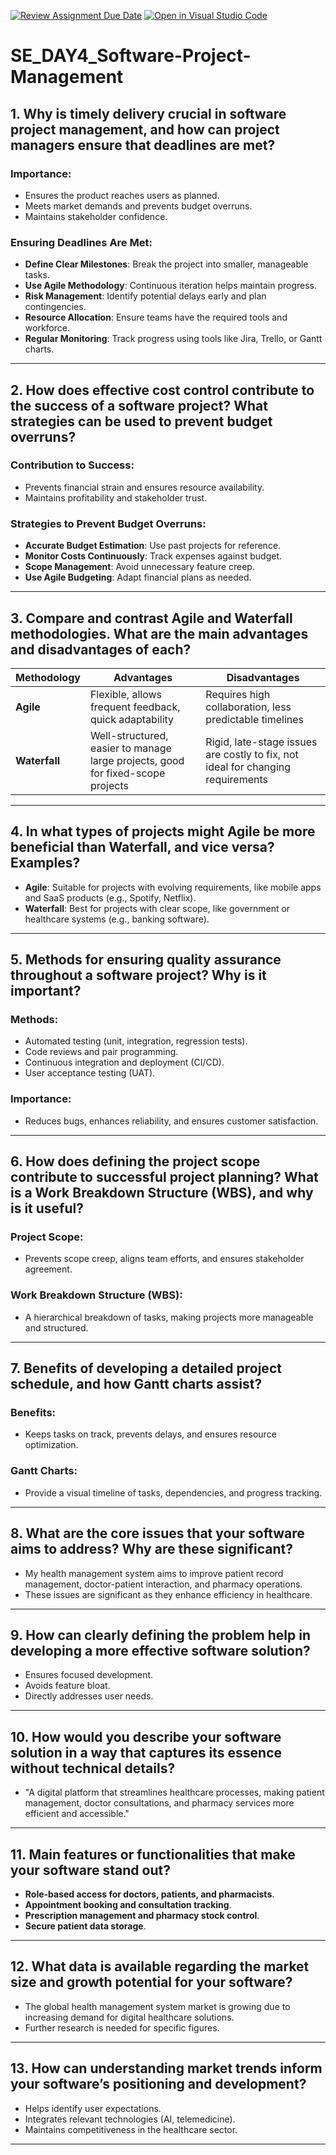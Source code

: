 [![Review Assignment Due Date](https://classroom.github.com/assets/deadline-readme-button-22041afd0340ce965d47ae6ef1cefeee28c7c493a6346c4f15d667ab976d596c.svg)](https://classroom.github.com/a/9pw6JKcu)
[![Open in Visual Studio Code](https://classroom.github.com/assets/open-in-vscode-2e0aaae1b6195c2367325f4f02e2d04e9abb55f0b24a779b69b11b9e10269abc.svg)](https://classroom.github.com/online_ide?assignment_repo_id=18528912&assignment_repo_type=AssignmentRepo)
# SE_DAY4_Software-Project-Management
## 1. Why is timely delivery crucial in software project management, and how can project managers ensure that deadlines are met?

### Importance:
- Ensures the product reaches users as planned.
- Meets market demands and prevents budget overruns.
- Maintains stakeholder confidence.

### Ensuring Deadlines Are Met:
- **Define Clear Milestones**: Break the project into smaller, manageable tasks.
- **Use Agile Methodology**: Continuous iteration helps maintain progress.
- **Risk Management**: Identify potential delays early and plan contingencies.
- **Resource Allocation**: Ensure teams have the required tools and workforce.
- **Regular Monitoring**: Track progress using tools like Jira, Trello, or Gantt charts.

---

## 2. How does effective cost control contribute to the success of a software project? What strategies can be used to prevent budget overruns?

### Contribution to Success:
- Prevents financial strain and ensures resource availability.
- Maintains profitability and stakeholder trust.

### Strategies to Prevent Budget Overruns:
- **Accurate Budget Estimation**: Use past projects for reference.
- **Monitor Costs Continuously**: Track expenses against budget.
- **Scope Management**: Avoid unnecessary feature creep.
- **Use Agile Budgeting**: Adapt financial plans as needed.

---

## 3. Compare and contrast Agile and Waterfall methodologies. What are the main advantages and disadvantages of each?

| Methodology  | Advantages | Disadvantages |
|-------------|------------|----------------|
| **Agile** | Flexible, allows frequent feedback, quick adaptability | Requires high collaboration, less predictable timelines |
| **Waterfall** | Well-structured, easier to manage large projects, good for fixed-scope projects | Rigid, late-stage issues are costly to fix, not ideal for changing requirements |

---

## 4. In what types of projects might Agile be more beneficial than Waterfall, and vice versa? Examples?

- **Agile**: Suitable for projects with evolving requirements, like mobile apps and SaaS products (e.g., Spotify, Netflix).
- **Waterfall**: Best for projects with clear scope, like government or healthcare systems (e.g., banking software).

---

## 5. Methods for ensuring quality assurance throughout a software project? Why is it important?

### Methods:
- Automated testing (unit, integration, regression tests).
- Code reviews and pair programming.
- Continuous integration and deployment (CI/CD).
- User acceptance testing (UAT).

### Importance:
- Reduces bugs, enhances reliability, and ensures customer satisfaction.

---

## 6. How does defining the project scope contribute to successful project planning? What is a Work Breakdown Structure (WBS), and why is it useful?

### Project Scope:
- Prevents scope creep, aligns team efforts, and ensures stakeholder agreement.

### Work Breakdown Structure (WBS):
- A hierarchical breakdown of tasks, making projects more manageable and structured.

---

## 7. Benefits of developing a detailed project schedule, and how Gantt charts assist?

### Benefits:
- Keeps tasks on track, prevents delays, and ensures resource optimization.

### Gantt Charts:
- Provide a visual timeline of tasks, dependencies, and progress tracking.

---

## 8. What are the core issues that your software aims to address? Why are these significant?

- My health management system aims to improve patient record management, doctor-patient interaction, and pharmacy operations.
- These issues are significant as they enhance efficiency in healthcare.

---

## 9. How can clearly defining the problem help in developing a more effective software solution?

- Ensures focused development.
- Avoids feature bloat.
- Directly addresses user needs.

---

## 10. How would you describe your software solution in a way that captures its essence without technical details?

- "A digital platform that streamlines healthcare processes, making patient management, doctor consultations, and pharmacy services more efficient and accessible."

---

## 11. Main features or functionalities that make your software stand out?

- **Role-based access for doctors, patients, and pharmacists**.
- **Appointment booking and consultation tracking**.
- **Prescription management and pharmacy stock control**.
- **Secure patient data storage**.

---

## 12. What data is available regarding the market size and growth potential for your software?

- The global health management system market is growing due to increasing demand for digital healthcare solutions.
- Further research is needed for specific figures.

---

## 13. How can understanding market trends inform your software’s positioning and development?

- Helps identify user expectations.
- Integrates relevant technologies (AI, telemedicine).
- Maintains competitiveness in the healthcare sector.

---
